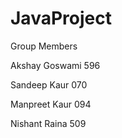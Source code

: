 # JavaProject

Group Members

Akshay Goswami 596

Sandeep Kaur 070

Manpreet Kaur 094

Nishant Raina 509
